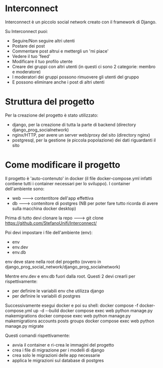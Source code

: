 # Interconnect
Interconnect è un piccolo social network creato con il framework di Django.

Su Interconnect puoi:
* Seguire/Non seguire altri utenti
* Postare dei post
* Commentare post altrui e mettergli un 'mi piace'
* Vedere il tuo 'feed'
* Modificare il tuo profilo utente
* Creare dei gruppi con altri utenti (in questi ci sono 2 categorie: membro e moderatore)
* I moderatori dei gruppi possono rimuovere gli utenti del gruppo
* E possono eliminare anche i post di altri utenti

# Struttura del progetto
Per la creazione del progetto è stato utilizzato:
* django, per la creazione di tutta la parte di backend (directory django_prog_socialnetwork)
* nginx/HTTP, per avere un server web/proxy del sito (directory nginx)
* postgresql, per la gestione (e piccola popolazione) dei dati riguardanti il sito

# Come modificare il progetto
Il progetto è 'auto-contenuto' in docker (il file docker-compose.yml infatti contiene tutti i container necessari per lo sviluppo). 
I container dell'ambiente sono:
* web ---> contentitore dell'app effettiva
* db ---> contenitore di postgres
(NB per poter fare tutto ricorda di avere sulla macchina docker desktop)

Prima di tutto devi clonare la repo ---> git clone https://github.com/StefanoUnifi/Interconnect/

Poi devi impostare i file dell'ambiente (env):
* env
* env.dev
* env.db

env deve stare nella root del progetto (ovvero in django_prog_social_network/django_prog_socialnetwork)

Mentre env.dev e env.db fuori dalla root.
Questi 2 devi crearli per rispettivamente:
* per definire le variabili env che utilizza django
* per definire le variabili di postgres

Successivamente esegui docker e poi su shell:
  docker compose -f docker-compose.yml up -d --build 
  docker compose exec web python manage.py makemigrations
  docker compose exec web python manage.py makemigrations accounts posts groups 
  docker compose exec web python manage.py migrate

Questi comandi rispettivamente:
* avvia il container e ri-crea le immagini del progetto
* crea i file di migrazione per i modelli di django
* crea solo le migrazioni delle app necessarie
* applica le migrazioni sul database di postgres
  
